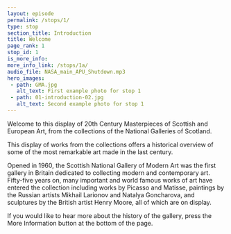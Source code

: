 ```yaml
---
layout: episode
permalink: /stops/1/
type: stop
section_title: Introduction
title: Welcome
page_rank: 1
stop_id: 1
is_more_info:
more_info_link: /stops/1a/
audio_file: NASA_main_APU_Shutdown.mp3
hero_images:
 - path: GMA.jpg
   alt_text: First example photo for stop 1
 - path: 01-introduction-02.jpg
   alt_text: Second example photo for stop 1
---
```


Welcome to this display of 20th Century Masterpieces of Scottish and European Art, from the collections of the National Galleries of Scotland.

This display of works from the collections offers a historical overview of some of the most remarkable art made in the last century.

Opened in 1960, the Scottish National Gallery of Modern Art was the first gallery in Britain dedicated to collecting modern and contemporary art.  Fifty-five years on, many important and world famous works of art have entered the collection including works by Picasso and Matisse, paintings by the Russian artists Mikhail Larionov and Natalya Goncharova, and sculptures by the British artist Henry Moore, all of which are on display.

If you would like to hear more about the history of the gallery, press the More Information button at the bottom of the page.